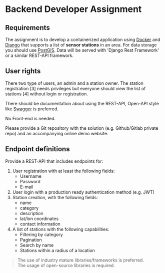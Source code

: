 # Backend Developer Assignment

## Requirements

The assignment is to develop a containerized application using [Docker](https://www.docker.com/) and [Django](https://www.djangoproject.com/) that supports a list of **sensor stations** in an area. For data storage you should use [PostGIS](https://postgis.net/). Data will be served with 'Django Rest Framework' or a similar REST-API framework.

## User rights

There two type of users, an admin and a station owner.
The station registration [3] needs privileges but everyone should view the list of stations [4] without login or registration.

There should be documentation about using the REST-API, Open-API style like [Swagger](https://editor.swagger.io/) is preferred.

No Front-end is needed.

Please provide a Git repository with the solution (e.g. Github/Gitlab private repo) and an accompanying online demo website.

## Endpoint definitions

Provide a REST-API that includes endpoints for:

1. User registration with at least the following fields:
    * Username
    * Password
    * E-mail
1. User login with a production ready authentication method (e.g. JWT)
1. Station creation, with the following fields:
    * name
    * category
    * description
    * lat/lon coordinates
    * contact information
1. A list of stations with the following capabilities:
    * Filtering by category
    * Pagination
    * Search by name
    * Stations within a radius of a location

> The use of industry mature libraries/frameworks is preferred. \
> The usage of open-source libraries is required.
